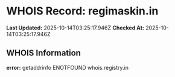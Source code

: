 # WHOIS Record: regimaskin.in

**Last Updated:** 2025-10-14T03:25:17.946Z
**Checked At:** 2025-10-14T03:25:17.946Z

## WHOIS Information

**error:** getaddrinfo ENOTFOUND whois.registry.in

